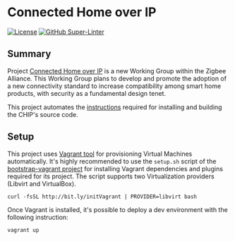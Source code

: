 # Connected Home over IP
[![License](https://img.shields.io/badge/License-Apache%202.0-blue.svg)](https://opensource.org/licenses/Apache-2.0)
[![GitHub Super-Linter](https://github.com/electrocucaracha/chip/workflows/Lint%20Code%20Base/badge.svg)](https://github.com/marketplace/actions/super-linter)

## Summary

Project [Connected Home over IP][1] is a new Working Group within the Zigbee
Alliance. This Working Group plans to develop and promote the adoption of a new
connectivity standard to increase compatibility among smart home products, with
security as a fundamental design tenet.

This project automates the [instructions][2] required for installing and
building the CHIP's source code.

## Setup

This project uses [Vagrant tool][3] for provisioning Virtual Machines
automatically. It's highly recommended to use the  `setup.sh` script
of the [bootstrap-vagrant project][4] for installing Vagrant
dependencies and plugins required for its project. The script
supports two Virtualization providers (Libvirt and VirtualBox).

    curl -fsSL http://bit.ly/initVagrant | PROVIDER=libvirt bash

Once Vagrant is installed, it's possible to deploy a dev environment
with the following instruction:

    vagrant up

[1]: https://www.connectedhomeip.com/
[2]: https://github.com/project-chip/connectedhomeip/blob/master/docs/BUILDING.md
[3]: https://www.vagrantup.com/
[4]: https://github.com/electrocucaracha/bootstrap-vagrant
